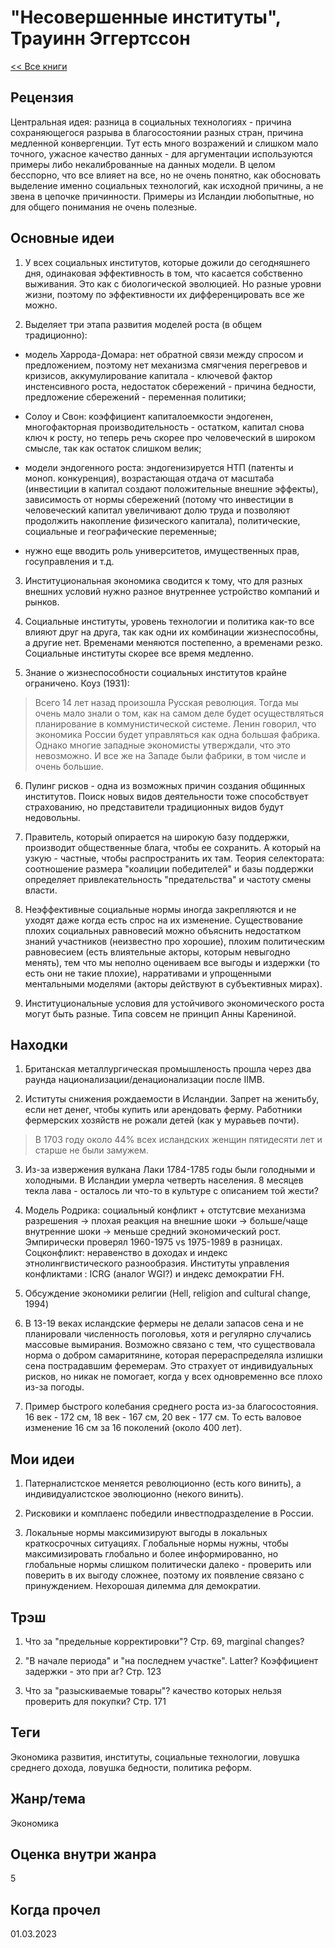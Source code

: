 # "Несовершенные институты", Трауинн Эггертссон

[<< Все книги](../README.md)

## Рецензия

Центральная идея: разница в социальных технологиях - причина сохраняющегося разрыва в благосостоянии разных стран, причина медленной конвергенции. Тут есть много возражений и слишком мало точного, ужасное качество данных - для аргументации используются примеры либо некалиброванные на данных модели. В целом бесспорно, что все влияет на все, но не очень понятно, как обосновать выделение именно социальных технологий, как исходной причины, а не звена в цепочке причинности. Примеры из Исландии любопытные, но для общего понимания не очень полезные.


## Основные идеи

1. У всех социальных институтов, которые дожили до сегодняшнего дня, одинаковая эффективность в том, что касается собственно выживания. Это как с биологической эволюцией. Но разные уровни жизни, поэтому по эффективности их дифференцировать все же можно.

2. Выделяет три этапа развития моделей роста (в общем традиционно): 

- модель Харрода-Домара: нет обратной связи между спросом и предложением, поэтому нет механизма смягчения перегревов и кризисов, аккумулирование капитала - ключевой фактор инстенсивного роста, недостаток сбережений - причина бедности, предложение сбережений - переменная политики;

- Солоу и Свон: коэффициент капиталоемкости эндогенен, многофакторная производительность - остатком, капитал снова ключ к росту, но теперь речь скорее про человеческий в широком смысле, так как остаток слишком велик;

- модели эндогенного роста: эндогенизируется НТП (патенты и моноп. конкуренция), возрастающая отдача от масштаба (инвестиции в капитал создают положительные внешние эффекты), зависимость от нормы сбережений (потому что инвестиции в человеческий капитал увеличивают долю труда и позволяют продолжить накопление физического капитала), политические, социальные и географические переменные;

- нужно еще вводить роль университетов, имущественных прав, госуправления и т.д.

3. Институциональная экономика сводится к тому, что для разных внешних условий нужно разное внутреннее устройство компаний и рынков.

4. Социальные институты, уровень технологии и политика как-то все влияют друг на друга, так как одни их комбинации жизнеспособны, а другие нет. Временами меняются постепенно, а временами резко. Социальные институты скорее все время медленно.

5. Знание о жизнеспособности социальных институтов крайне ограничено. Коуз (1931):

>  Всего 14 лет назад произошла Русская революция. Тогда мы очень мало знали о том, как на самом деле будет осуществляться планирование в коммунистической системе. Ленин говорил, что экономика России будет управляться как одна большая фабрика. Однако многие западные экономисты утверждали, что это невозможно. И все же на Западе были фабрики, в том числе и очень большие.

6. Пулинг рисков - одна из возможных причин создания общинных институтов. Поиск новых видов деятельности тоже способствует страхованию, но представители традиционных видов будут недовольны.

7. Правитель, который опирается на широкую базу поддержки, производит общественные блага, чтобы ее сохранить. А который на узкую - частные, чтобы распространить их там. Теория селектората: соотношение размера "коалиции победителей" и базы поддержки определяет привлекательность "предательства" и частоту смены власти.

8. Неэффективные социальные нормы иногда закрепляются и не уходят даже когда есть спрос на их изменение. Существование плохих социальных равновесий можно объяснить недостатком знаний участников (неизвестно про хорошие), плохим политическим равновесием (есть влиятельные акторы, которым невыгодно менять), тем что мы неполно оцениваем все выгоды и издержки (то есть они не такие плохие), нарративами и упрощенными ментальными моделями (акторы действуют в субъективных мирах).

9. Институциональные условия для устойчивого экономического роста могут быть разные. Типа совсем не принцип Анны Карениной.



## Находки

1. Британская металлургическая промышленость прошла через два раунда национализации/денационализации после IIМВ.

2. Иституты снижения рождаемости в Исландии. Запрет на женитьбу, если нет денег, чтобы купить или арендовать ферму. Работники фермерских хозяйств не рожали детей (как у муравьев почти).

> В 1703 году около 44% всех исландских женщин пятидесяти лет и старше не были замужем.

3. Из-за извержения вулкана Лаки 1784-1785 годы были голодными и холодными. В Исландии умерла четверть населения. 8 месяцев текла лава - осталось ли что-то в культуре с описанием той жести?

4. Модель Родрика: социальный конфликт + отстутсвие механизма разрешения -> плохая реакция на внешние шоки -> больше/чаще внутренние шоки -> меньше средний экономический рост. Эмпирически проверял 1960-1975 vs 1975-1989 в разницах. Соцконфликт: неравенство в доходах и индекс этнолингвистического разнообразия. Институты управления конфликтами : ICRG (аналог WGI?) и индекс демократии FH.

5. Обсуждение экономики религии (Hell, religion and cultural change, 1994)

6. В 13-19 веках исландские фермеры не делали запасов сена и не планировали численность поголовья, хотя и регулярно случались массовые вымирания. Возможно связано с тем, что существовала норма о добром самаритянине, которая перераспределяла излишки сена пострадавшим феремерам. Это страхует от индивидуальных рисков, но никак не помогает, когда у всех одновременно все плохо из-за погоды.

7. Пример быстрого колебания среднего роста из-за благосостояния. 16 век - 172 см, 18 век - 167 см, 20 век - 177 см. То есть валовое изменение 16 см за 16 поколений (около 400 лет).


## Мои идеи

1. Патерналистское меняется революционно (есть кого винить), а индивидуалистское эволюционно (некого винить).

2. Рисковики и комплаенс победили инвестподразделение в России.

3. Локальные нормы максимизируют выгоды в локальных краткосрочных ситуациях. Глобальные нормы нужны, чтобы максимизировать глобально и более информированно, но глобальные нормы слишком политически далеко - проверить или поверить в их выгоду сложнее, поэтому их появление связано с принуждением. Нехорошая дилемма для демократии. 


## Трэш

1. Что за "предельные корректировки"? Стр. 69, marginal changes?

2. "В начале периода" и "на последнем участке". Latter? Коэффициент задержки - это при ar? Стр. 123

3. Что за "разыскиваемые товары"? качество которых нельзя проверить для покупки? Стр. 171


## Теги

Экономика развития, институты, социальные технологии, ловушка среднего дохода, ловушка бедности, политика реформ.

## Жанр/тема

Экономика

## Оценка внутри жанра

5

## Когда прочел

01.03.2023
